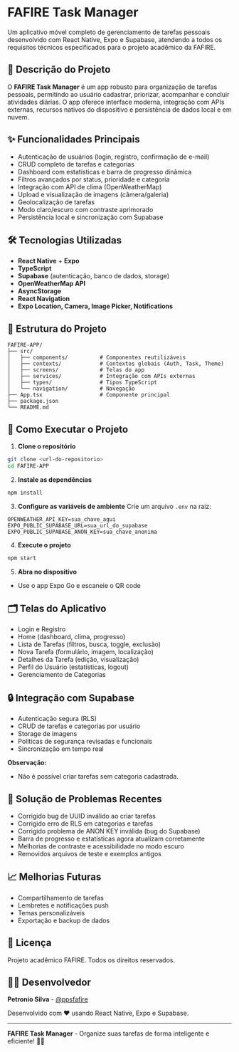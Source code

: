 # FAFIRE Task Manager

Um aplicativo móvel completo de gerenciamento de tarefas pessoais desenvolvido com React Native, Expo e Supabase, atendendo a todos os requisitos técnicos especificados para o projeto acadêmico da FAFIRE.

## 📱 Descrição do Projeto

O **FAFIRE Task Manager** é um app robusto para organização de tarefas pessoais, permitindo ao usuário cadastrar, priorizar, acompanhar e concluir atividades diárias. O app oferece interface moderna, integração com APIs externas, recursos nativos do dispositivo e persistência de dados local e em nuvem.

## ✨ Funcionalidades Principais

- Autenticação de usuários (login, registro, confirmação de e-mail)
- CRUD completo de tarefas e categorias
- Dashboard com estatísticas e barra de progresso dinâmica
- Filtros avançados por status, prioridade e categoria
- Integração com API de clima (OpenWeatherMap)
- Upload e visualização de imagens (câmera/galeria)
- Geolocalização de tarefas
- Modo claro/escuro com contraste aprimorado
- Persistência local e sincronização com Supabase

## 🛠️ Tecnologias Utilizadas

- **React Native** + **Expo**
- **TypeScript**
- **Supabase** (autenticação, banco de dados, storage)
- **OpenWeatherMap API**
- **AsyncStorage**
- **React Navigation**
- **Expo Location, Camera, Image Picker, Notifications**

## 📁 Estrutura do Projeto

```
FAFIRE-APP/
├── src/
│   ├── components/          # Componentes reutilizáveis
│   ├── contexts/            # Contextos globais (Auth, Task, Theme)
│   ├── screens/             # Telas do app
│   ├── services/            # Integração com APIs externas
│   ├── types/               # Tipos TypeScript
│   └── navigation/          # Navegação
├── App.tsx                  # Componente principal
├── package.json
└── README.md
```

## 🚀 Como Executar o Projeto

1. **Clone o repositório**
```bash
git clone <url-do-repositorio>
cd FAFIRE-APP
```
2. **Instale as dependências**
```bash
npm install
```
3. **Configure as variáveis de ambiente**
Crie um arquivo `.env` na raiz:
```env
OPENWEATHER_API_KEY=sua_chave_aqui
EXPO_PUBLIC_SUPABASE_URL=sua_url_do_supabase
EXPO_PUBLIC_SUPABASE_ANON_KEY=sua_chave_anonima
```
4. **Execute o projeto**
```bash
npm start
```
5. **Abra no dispositivo**
- Use o app Expo Go e escaneie o QR code

## 🗂️ Telas do Aplicativo
- Login e Registro
- Home (dashboard, clima, progresso)
- Lista de Tarefas (filtros, busca, toggle, exclusão)
- Nova Tarefa (formulário, imagem, localização)
- Detalhes da Tarefa (edição, visualização)
- Perfil do Usuário (estatísticas, logout)
- Gerenciamento de Categorias

## 🔒 Integração com Supabase

- Autenticação segura (RLS)
- CRUD de tarefas e categorias por usuário
- Storage de imagens
- Políticas de segurança revisadas e funcionais
- Sincronização em tempo real

**Observação:**
- Não é possível criar tarefas sem categoria cadastrada.

## 🐛 Solução de Problemas Recentes

- Corrigido bug de UUID inválido ao criar tarefas
- Corrigido erro de RLS em categorias e tarefas
- Corrigido problema de ANON KEY inválida (bug do Supabase)
- Barra de progresso e estatísticas agora atualizam corretamente
- Melhorias de contraste e acessibilidade no modo escuro
- Removidos arquivos de teste e exemplos antigos

## 📈 Melhorias Futuras
- Compartilhamento de tarefas
- Lembretes e notificações push
- Temas personalizáveis
- Exportação e backup de dados

## 📄 Licença

Projeto acadêmico FAFIRE. Todos os direitos reservados.

## 👨‍💻 Desenvolvedor

**Petronio Silva** - [@ppsfafire](https://github.com/ppsfafire)

Desenvolvido com ❤️ usando React Native, Expo e Supabase.

---

**FAFIRE Task Manager** - Organize suas tarefas de forma inteligente e eficiente! 📱✨
